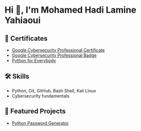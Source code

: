# Hi 👋, I'm Mohamed Hadi Lamine Yahiaoui  

## 📜 Certificates
- [Google Cybersecurity Professional Certificate](https://www.coursera.org/account/accomplishments/professional-cert/6B2KY6VLW3LL)
- [Google Cybersecurity Professional Badge](https://www.credly.com/badges/865b1967-4770-4fe8-b92a-f2d6bf3df9a7)
- [Python for Everybody](https://www.coursera.org/account/accomplishments/specialization/PUSURECHT1SG)

## 🛠 Skills
- Python, Git, GitHub, Bash Shell, Kali Linux
- Cybersecurity fundamentals

## 📂 Featured Projects
- [Python Password Generator](https://github.com/hadidou09/Hadidou-Password-Generator.git)

<!--
**hadidou09/hadidou09** is a ✨ _special_ ✨ repository because its `README.md` (this file) appears on your GitHub profile.

Here are some ideas to get you started:

- 🔭 I’m currently working on ...
- 🌱 I’m currently learning ...
- 👯 I’m looking to collaborate on ...
- 🤔 I’m looking for help with ...
- 💬 Ask me about ...
- 📫 How to reach me: ...
- 😄 Pronouns: ...
- ⚡ Fun fact: ...
-->
